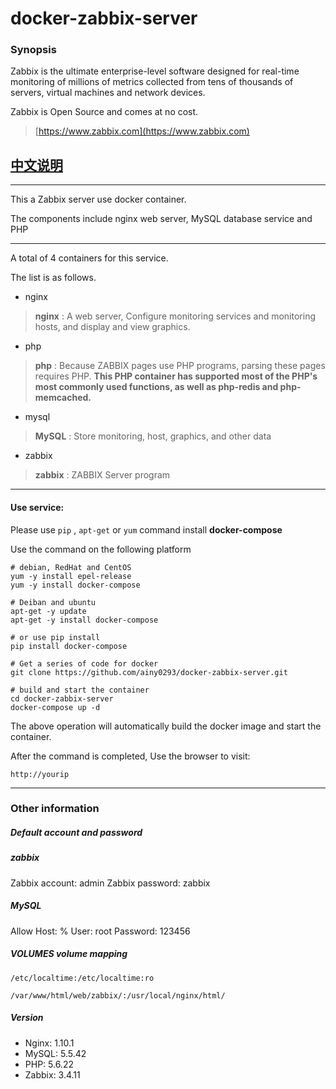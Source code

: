 # docker-zabbix-server

### Synopsis

Zabbix is the ultimate enterprise-level software designed for real-time monitoring of millions of metrics collected from tens of thousands of servers, virtual machines and network devices.  

Zabbix is Open Source and comes at no cost.

> [https://www.zabbix.com](https://www.zabbix.com)

## [中文说明](https://github.com/ainy0293/docker-zabbix-server/tree/master/zh_cn)

***

This a Zabbix server use docker container.

The components include nginx web server,  MySQL database service and  PHP

***

A total of 4 containers for this service. 

The list is as follows.

 - nginx

> **nginx** : A web server, Configure monitoring services and monitoring hosts, and display and view graphics.

 - php

> **php** : Because ZABBIX pages use PHP programs, parsing these pages requires PHP.  **This PHP container has supported most of the PHP's most commonly used functions, as well as php-redis and php-memcached.**

 - mysql

 > **MySQL** : Store monitoring, host, graphics, and other data

  - zabbix

> **zabbix** : ZABBIX Server program

***

#### Use service:

Please use ```pip``` , ```apt-get``` or ```yum``` command install **docker-compose**

Use the command on the following platform

	# debian, RedHat and CentOS 
	yum -y install epel-release
	yum -y install docker-compose

	# Deiban and ubuntu
	apt-get -y update
	apt-get -y install docker-compose

	# or use pip install
	pip install docker-compose

	# Get a series of code for docker
	git clone https://github.com/ainy0293/docker-zabbix-server.git

	# build and start the container
	cd docker-zabbix-server
	docker-compose up -d

The above operation will automatically build the docker image and start the container.

After the command is completed, Use the browser to visit: 

	http://yourip

***

### Other information  

##### Default account and password

##### zabbix

Zabbix account: admin
Zabbix password: zabbix 

##### MySQL 
Allow Host: %
User: root
Password: 123456

##### VOLUMES volume mapping

	/etc/localtime:/etc/localtime:ro

	/var/www/html/web/zabbix/:/usr/local/nginx/html/

##### Version

 - Nginx: 1.10.1
 - MySQL: 5.5.42
 - PHP: 5.6.22
 - Zabbix: 3.4.11
